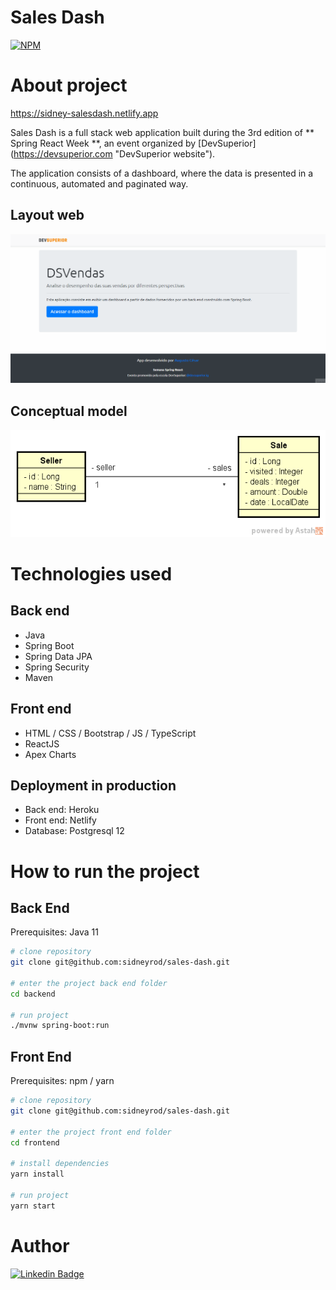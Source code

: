 # Sales Dash 
[![NPM](https://img.shields.io/npm/l/react)](https://github.com/sidneyrod/sales-dash/blob/main/LICENSE) 

# About project

https://sidney-salesdash.netlify.app

Sales Dash is a full stack web application built during the 3rd edition of ** Spring React Week **, an event organized by [DevSuperior] (https://devsuperior.com "DevSuperior website").

The application consists of a dashboard, where the data is presented in a continuous, automated and paginated way.

## Layout web
![Web 1](https://github.com/sidneyrod/assets/blob/main/others/desktop.gif)

## Conceptual model
![Modelo Conceitual](https://github.com/sidneyrod/assets/blob/main/others/model-sales.png)

# Technologies used
## Back end
- Java
- Spring Boot
- Spring Data JPA
- Spring Security
- Maven
## Front end
- HTML / CSS / Bootstrap / JS / TypeScript
- ReactJS
- Apex Charts
## Deployment in production
- Back end: Heroku
- Front end: Netlify
- Database: Postgresql 12

# How to run the project

## Back End
Prerequisites: Java 11

```bash
# clone repository
git clone git@github.com:sidneyrod/sales-dash.git

# enter the project back end folder
cd backend

# run project
./mvnw spring-boot:run
```

## Front End
Prerequisites: npm / yarn

```bash
# clone repository
git clone git@github.com:sidneyrod/sales-dash.git

# enter the project front end folder
cd frontend

# install dependencies
yarn install

# run project
yarn start
```

# Author

[![Linkedin Badge](https://img.shields.io/badge/sidney&nbsp;rodrigues-%230077B5.svg?&style=for-the-badge&logo=linkedin&logoColor=white)](https://www.linkedin.com/in/sidney-rodrigues-6305b0148/)
